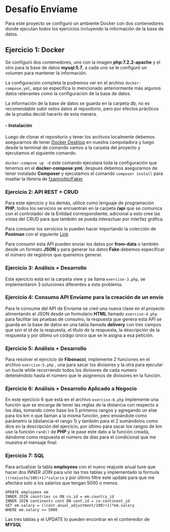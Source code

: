 # Desafío Envíame

Para este proyecto se configuró un ambiente Docker con dos contenedores donde ejecutan todos los ejercicios incluyendo la información de la base de datos.

## Ejercicio 1: Docker

Se configuró dos contenedores, uno con la imagen **php:7.2.2-apache** y el otro para la base de datos **mysql:5.7**, a cada uno se le configuró un volumen para mantener la información.

La configuración completa la podremos ver en el archivo ``` docker-compose.yml ```, aquí se especifica lo mencionado anteriormente más algunos datos relevantes como la configuración de la base de datos.

La información de la base de datos se guarda en la carpeta db, no es recomendable subir estos datos al repositorio, pero por efectos prácticos de la prueba decidí hacerlo de esta manera.

#### - Instalación

Luego de clonar el repositorio y tener los archivos localmente debemos asegurarnos de tener [Docker Desktop](https://www.docker.com/products/docker-desktop) en nuestra computadora y luego desde la terminal de comando vamos a la carpeta del proyecto y ejecutamos el siguiente comando.

``` docker-compose up -d ``` este comando ejecutará toda la configuración que tenemos en el **docker-compose.yml**, despues debemos asegurarnos de tener instalado **Composer** y ejecutamos el comando  ``` composer install ``` para insatlar la libreria de [fzaninotto/Faker](fzaninotto/Faker)

### Ejercicio 2: API REST + CRUD

Para este ejercicio y los demás, utilice como lenguaje de programación **PHP**, todos los servicios se encuentran en la carpeta **/api** que se comunica con el controlador de la Entidad correspondiente, adicional a esto cree las vistas del CRUD para que también se pueda interactuar por interfaz gráfica.

Para consumir los servicios lo pueden hacer importando la colección de **Postman** con el siguiente [Link](https://www.getpostman.com/collections/89d2a8c2f1558bbc971b)

Para consumir esta API pueden enviar los datos por **from-data** o también desde un formato **JSON** y para generar los datos **Fake** debemos especificar el número de registros que queremos generar.

### Ejercicio 3: Análisis + Desarrollo 

Este ejercicio está en la carpeta view y se llama ``` exercise-3.php ```, se implementaron 3 soluciones diferentes a este problema.

### Ejercicio 4: Consumo API Envíame para la creación de un envío

Para le consume del API de Enviame se creó una nueva clase en el proyecto alimentando el  JSON desde un formulario **HTML** llamado ``` exercise-4.php ``` para facilitar las pruebas de consumo, la respuesta que genera esta API se guarda en la base de datos en una tabla llamada **delivery** con tres campos que son el id de la respuesta, el título de la respuesta, la descripción de la respuesta y por último un código único que se le asigna a esa petición.

### Ejercicio 5: Análisis + Desarrollo

Para resolver el ejercicio de **Fibonacci**, implemente 2 funciones en el archivo  ``` exercise-5.php ``` , una para sacar los divisores y la otra para ejecutar un bucle while recorriendo todos los divisores de cada numero deteniéndolo hasta el número que le asignemos de divisores en la función.

### Ejercicio 6: Análisis + Desarrollo Aplicado a Negocio

En este ejercicio 6 que está en el archivo ``` exercise-6.php ``` implemente una función que se encarga de tener las reglas de la distancia con respecto a los días, tomando como base los 5 primeros rangos y agregando un else para los km n que llaman a la misma función, pero enviándole como parámetro la (distancia-el rango 1) y también para el 2 sumándolos como dice en la descripción del ejercicio, por último para sacar los rangos de km use la función ``` rand() ``` de **PHP** y le pase este dato a la función creada, dándome como respuesta el número de días para el condicional que me muestra el mensaje final.

### Ejercicio 7: SQL

Para actualizar la tabla **employees** con el nuevo reajuste anual tuve que hacer dos INNER JOIN para unir las tres tablas  y implementado la formula  ``` ((reajuste/100)+1)*salario ```  y por último filtre este update para que me afectara solo a los salarios que tengan 5000 o menos.

```  
UPDATE employees em 
INNER JOIN countries co ON co.id = em.country_id
INNER JOIN continents cont ON cont.id = co.continent_id
SET em.salary = ((cont.anual_adjustment/100)+1)*em.salary
WHERE em.salary <= 5000
``` 

Las tres tablas y el UPDATE lo pueden encontrar en el contenedor de **MYSQL**
